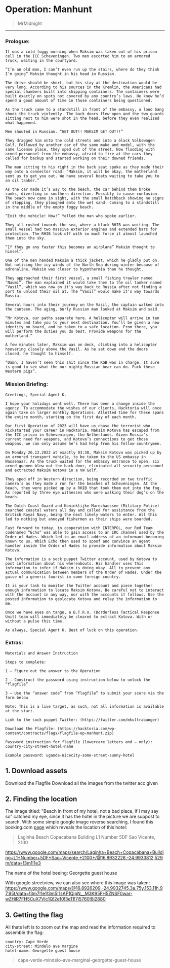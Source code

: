 # Operation: Manhunt
> MrMidnight

-----------------------------------------

### Prologue:
```
It was a cold foggy morning when Maksim was taken out of his prison cell in the ICC Scheveningen. Two men escorted him to an armored truck, waiting in the courtyard.

“I’m an old man, I can’t even run up the stairs, where do they think I’m going” Maksim thought in his head in Russian.

The drive should be short, but his stay at the destination would be very long. According to his sources in the Kremlin, the Americans had special chambers built into shipping containers. The containers were built exactly on spots not covered by any country’s laws. He knew he’d spend a good amount of time in those containers being questioned.

As the truck came to a standstill in front of the embassy, a loud bang shook the truck violently. The back doors flew open and the two guards sitting next to him were shot in the head, before they even realized what happened.

Men shouted in Russian. “GET OUT!! MAKSIM GET OUT!!”

They dragged him onto the cold streets and into a black Volkswagen Golf. Followed by another car of the same make and model, with the same license place, they sped out of the street. Now flooding with armed personnel from the embassy, afraid to fire at the cars they called for backup and started working on their downed friends.

The man sitting to his right in the back seat spoke as they made their way onto a connector road. “Maksim, it will be okay, the motherland sent us to get you out. We have several boats waiting to take you to an oil tanker.”

As the car made it’s way to the beach, the car behind them broke ranks, diverting in southern direction. Possibly to cause confusion. The beach now came in sight, with the small hatchback showing no signs of stopping, they ploughed onto the wet sand. Coming to a standstill in the middle of the empty foggy beach.

“Exit the vehicle! Now!” Yelled the man who spoke earlier.

They all rushed towards the sea, where a black RHIB was waiting. The small vessel had two massive exterior engines and extended bars for protection. The RHIB took off with so much force it almost launched them into the sky.

“If they go any faster this becomes an airplane” Maksim thought to himself.

One of the men handed Maksim a thick jacket, which he gladly put on. Not noticing the icy winds of the North Sea during winter because of adrenaline, Maksim was closer to hypothermia than he thought.

They approached their first vessel, a small fishing trawler named ‘Naomi”. The man explained it would take them to the oil tanker named “Vasil”, which was now on it’s way back to Russia after not finding a port to unload their oil at. The “Vasil” would make it’s way towards Russia.

Several hours into their journey on the Vasil, the captain walked into the canteen. The aging, burly Russian man looked at Maksim and said.

“Mr Kotova, our paths separate here. A helicopter will arrive in ten minutes and take you to your next destination. You’ll be given a new identity on board, and be taken to a safe location. From there, you will perform the duties you do best. Provide weapons for the motherland.”

A few minutes later, Maksim was on deck, climbing into a helicopter hoovering closely above the Vasil. As he sat down and the doors closed, he thought to himself.

“Damn, I haven’t seen this shit since the KGB was in charge. It sure is good to see what the our mighty Russian bear can do. Fuck these Western pigs”.
```

### Mission Briefing:

```
Greetings, Special Agent K.

I hope your holidays went well. There has been a change inside the agency. To accommodate the wishes of our clients, Hacktoria will once again take on larger monthly Operations. Allotted time for these spans the entire month, starting on the first day of each month.

Our first Operation of 2023 will have us chase the terrorist who kickstarted your career in Hacktoria. Maksim Kotova has escaped from the ICC prison in Scheveningen, the Netherlands. Given Russia’s current need for weapons, and Kotova’s connections to get those weapons, we can only assume he’s had help from his fellow countrymen.

On Monday 26.12.2022 at exactly 03:30, Maksim Kotova was picked up by an armored transport vehicle, to be taken to the US embassy in Wassenaar. As the truck waited for the embassy entrance to open, six armed gunmen blew out the back door, eliminated all security personnel and extracted Maksim Kotova in a VW Golf.

They sped off in Western direction, being recorded on two traffic camera’s as they made a run for the beaches of Scheveningen. At the beach, they were picked up by a RHIB that took them out into the fog. As reported by three eye witnesses who were walking their dog’s on the beach.

The Dutch Coast Guard and Koninklijke Marechaussee (Military Police) searched coastal waters all day and called for assistance from the British Royal Navy, being the next likely waters to enter. All this led to nothing but annoyed fishermen as their ships were boarded.

Fast forward to today, in cooperation with INTERPOL, our Red Team codenamed “Echo” was able to gain access to an IRC channel used by the Order of Hades. Which led to an email address of an informant becoming known to us. Which Echo then used to spoof and convince an agent handler inside the Order of Hades to provide information about Maksim Kotova.

The information is a sock puppet Twitter account, used by Kotova to post information about his whereabouts. His handler uses this information to infer if Maksim is doing okay. All to prevent any actual communication between members of the Order of Hades. Under the guise of a generic tourist in some foreign country.

It is your task to monitor the Twitter account and piece together enough information to locate Maksim Kotova. Be careful not to interact with the account in any way, nor with the accounts it follows. Use the posted information to geolocate Kotova and relay the information to me.

Once we have eyes on tango, a B.T.R.U. (Borderless Tactical Response Unit) team will immediately be cleared to extract Kotova. With or without a pulse this time.

As always, Special Agent K. Best of luck on this operation.
```
### Extras:
```
Materials and Answer Instruction

Steps to complete:

1 – Figure out the answer to the Operation

2 – Construct the password using instruction below to unlock the “flagfile”

3 – Use the “answer code” from “flagfile” to submit your score via the form below

Note: This is a live target, as such, not all information is available at the start.

Link to the sock puppet Twitter: (https://twitter.com/mkultrabanger)

Download the Flagfile: (https://hacktoria.com/wp-content/contracts/flags/flagfile-op-manhunt.zip)

Password instruction for flagfile (lowercare letters and – only): country-city-street-hotel-name

Example password: uganda-nicecity-some-street-sunny-hotel
```

## 1. Download assets

Download the Flagfile 
Download all the images from the twitter acc given

## 2. Finding the location

The image titled: "Beach in front of my hotel, not a bad place, if I may say so" catched my eye, since it has the hotel in the picture we are suppost to search. With some simple google image reverse searching, I found this booking.com [page](https://www.booking.com/hotel/cv/georgette.de.html?aid=356980&label=gog235jc-1DCAsoNkIJZ2VvcmdldHRlSDNYA2g7iAEBmAEHuAEZyAEP2AED6AEBiAIBqAIDuAL4ndGdBsACAdICJDI5MzQ1ZTE5LTE1NjktNDA1YS1hMjJiLThkYWM5MzcyNTFjMtgCBOACAQ&sid=700faf90741a25580c2903f45e9b74fd&dist=0&group_adults=2&group_children=0&keep_landing=1&no_rooms=1&sb_price_type=total&type=total&) which reveals the location of this hotel:

>Laginha Beach Copacabana Building L1 Number 5DF Sao Vicente, 2100

https://www.google.com/maps/search/Laginha+Beach+Copacabana+Building+L1+Number+5DF+Sao+Vicente,+2100+/@16.8932228,-24.9933812,529m/data=!3m1!1e3

The name of the hotel beeing: Georgette guest house

With google streetview, we can also see where this image was taken:
https://www.google.com/maps/@16.8926209,-24.9932745,3a,75y,153.11h,97.95t/data=!3m7!1e1!3m5!1sAF1QipN__M3K95FH5ZNSF0war-wZHiR7FH5CuX7VIc1Q!2e10!3e11!7i5760!8i2880


## 3. Getting the flag

All thats left is to zoom out the map and read the information required to assemble the flag:

```
country: Cape Verde
city-street: Mindelo ave margina
hotel-name: Georgette guest house
```

>cape-verde-mindelo-ave-marginal-georgette-guest-house